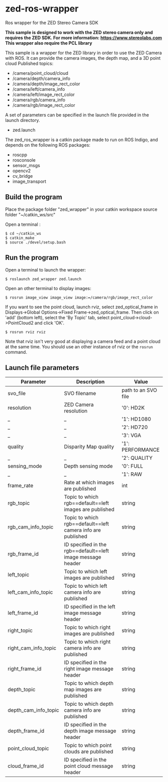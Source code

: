 # zed-ros-wrapper
Ros wrapper for the ZED Stereo Camera SDK

**This sample is designed to work with the ZED stereo camera only and requires the ZED SDK. For more information: https://www.stereolabs.com**
**This wrapper also require the PCL library**

This sample is a wrapper for the ZED library in order to use the ZED Camera with ROS. It can provide the camera images, the depth map, and a 3D point cloud
Published topics:

   - /camera/point_cloud/cloud
   - /camera/depth/camera_info
   - /camera/depth/image_rect_color
   - /camera/left/camera_info
   - /camera/left/image_rect_color
   - /camera/rgb/camera_info
   - /camera/rgb/image_rect_color

A set of parameters can be specified in the launch file provided in the launch directory.

   - zed.launch

The zed_ros_wrapper is a catkin package made to run on ROS Indigo, and depends
on the following ROS packages:

   - roscpp
   - rosconsole
   - sensor_msgs
   - opencv2
   - cv_bridge
   - image_transport

## Build the program

Place the package folder "zed_wrapper" in your catkin workspace source folder "~/catkin_ws/src"

Open a terminal :

    $ cd ~/catkin_ws
    $ catkin_make
    $ source ./devel/setup.bash


## Run the program

   Open a terminal to launch the wrapper:

   	$ roslaunch zed_wrapper zed.launch

   Open an other terminal to display images:

   	$ rosrun image_view image_view image:=/camera/rgb/image_rect_color

   If you want to see the point cloud, launch rviz, select zed_optical_frame in Displays->Global Options->Fixed Frame->zed_optical_frame.
   Then click on 'add' (bottom left), select the 'By Topic' tab, select point_cloud->cloud->PointCloud2 and click 'OK'.
   
   	$ rosrun rviz rviz

   Note that rviz isn't very good at displaying a camera feed and a point cloud at the same time. You should use an other instance of rviz or the `rosrun` command.

## Launch file parameters

 Parameter              |           Description           |              Value                
------------------------|---------------------------------|---------------------------------  
 svo_file               | SVO filename                    | path to an SVO file               
 resolution             | ZED Camera resolution           | '0': HD2K                         
 _                      | _                               | '1': HD1080                       
 _                      | _                               | '2': HD720                        
 _                      | _                               | '3': VGA                          
 quality                | Disparity Map quality           | '1': PERFORMANCE                  
 _                      | _                               | '2': QUALITY                      
 sensing_mode           | Depth sensing mode              | '0': FULL                         
 _                      | _                               | '1': RAW                          
 frame_rate             | Rate at which images are published                          | int   
 rgb_topic              | Topic to which rgb==default==left images are published      | string
 rgb_cam_info_topic     | Topic to which rgb==default==left camera info are published | string
 rgb_frame_id           | ID specified in the rgb==default==left image message header | string
 left_topic             | Topic to which left images are published                    | string
 left_cam_info_topic    | Topic to which left camera info are published               | string
 left_frame_id          | ID specified in the left image message header               | string
 right_topic            | Topic to which right images are published                   | string
 right_cam_info_topic   | Topic to which right camera info are published              | string
 right_frame_id         | ID specified in the right image message header              | string
 depth_topic            | Topic to which depth map images are published               | string
 depth_cam_info_topic   | Topic to which depth camera info are published              | string
 depth_frame_id         | ID specified in the depth image message header              | string
 point_cloud_topic      | Topic to which point clouds are published                   | string
 cloud_frame_id         | ID specified in the point cloud message header              | string












